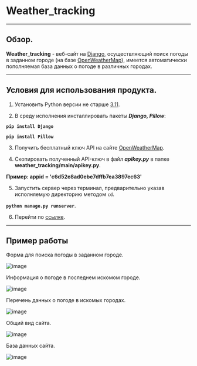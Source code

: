 # **Weather_tracking**
____
## Обзор. 
**Weather_tracking** -  веб-сайт на [Django](https://github.com/django/django), осуществляющий поиск погоды в заданном городе (на базе [OpenWeatherMap](https://openweathermap.org/)),
имеется автоматически пополняемая база данных о погоде в различных городах.
____
##  Условия для использования продукта.
1. Установить Python версии не старше [3.11](https://www.python.org/downloads/).

2. В среду исполнения инсталлировать пакеты **_Django, Pillow_**:

  **`pip install Django`**

  **`pip install Pillow`**

3. Получить бесплатный ключ API на сайте [OpenWeatherMap](https://openweathermap.org/).

4. Cкопировать полученный API-ключ в файл **_apikey.py_** в папке **weather_tracking/main/apikey.py**.

  **Пример: appid = 'c6d52e8ad0ebe7dffb7ea3897ec63'**
  
5. Запустить сервер через терминал, предварительно указав исполняемую директорию методом `cd`.

**```python manage.py runserver```**.

6. Перейти по [ссылке](http://127.0.0.1:8000/main_page).
____
## Пример работы
Форма для поиска погоды в заданном городе.

![image](https://github.com/kostevich/weather_tracking/assets/109979502/92b789f6-ab64-4a97-aba4-abf2a477afd2)

Информация о погоде в последнем искомом городе.

![image](https://github.com/kostevich/weather_tracking/assets/109979502/c6ff7702-615d-45d1-aefd-337702773f41)

Перечень данных о погоде в искомых городах.

![image](https://github.com/kostevich/weather_tracking/assets/109979502/25abb70a-42df-4304-9a74-bf025a08ee4f)

Общий вид сайта.

![image](https://github.com/kostevich/weather_tracking/assets/109979502/510f2eac-67e3-4cdc-a94b-65a428fd428e)

База данных сайта.

![image](https://github.com/kostevich/weather_tracking/assets/109979502/11ad2059-ee65-43ee-9bcd-d8cc9a3c7c62)
